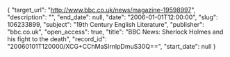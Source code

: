{
  "target_url": "http://www.bbc.co.uk/news/magazine-19598997", 
  "description": "", 
  "end_date": null, 
  "date": "2006-01-01T12:00:00", 
  "slug": 106233899, 
  "subject": "19th Century English Literature", 
  "publisher": "bbc.co.uk", 
  "open_access": true, 
  "title": "BBC News: Sherlock Holmes and his fight to the death", 
  "record_id": "20060101T120000/XCG+CChMaSIrnlpDmuS30Q==", 
  "start_date": null
}

